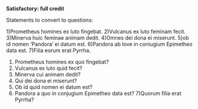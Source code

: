 **Satisfactory: full credit**

Statements to convert to questions:

1)Prometheus homines ex luto fingebat.
2)Vulcanus ex luto feminam fecit.
3)Minerva huic feminae animam dedit.
4)Omnes dei dona ei miserunt.
5)ob id nomen ‘Pandora’ ei datum est.
6)Pandora ab Iove in coniugium Epimetheo data est.
7)Filia eorum erat Pyrrha.

1) Prometheus homines ex quo fingebat?
2) Vulcanus ex luto quid fecit?
3) Minerva cui animam dedit?
4) Qui dei dona ei miserunt?
5) Ob id quid nomen ei datum est?
6) Pandora a quo in conjugium Epimetheo data est?
7)Quorum filia erat Pyrrha?
